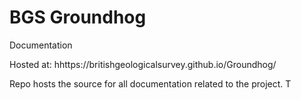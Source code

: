 # BGS Groundhog 

Documentation

Hosted at: hhttps://britishgeologicalsurvey.github.io/Groundhog/

Repo hosts the source for all documentation related to the project. T
